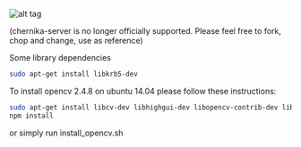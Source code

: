 ![alt tag](https://travis-ci.org/krynomore/chernika-server.svg?branch=master)

(chernika-server is no longer officially supported. Please feel free to fork, chop and change, use as reference)

Some library dependencies
```bash
sudo apt-get install libkrb5-dev
```

To install opencv 2.4.8 on ubuntu 14.04 please follow these instructions:

```bash
sudo apt-get install libcv-dev libhighgui-dev libopencv-contrib-dev libopencv-dev
npm install
```

or simply run install_opencv.sh
